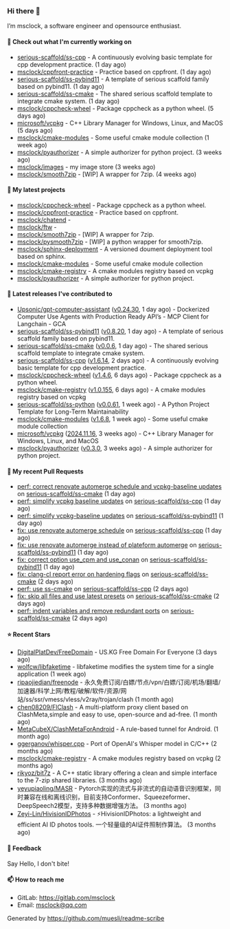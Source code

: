 ### Hi there 👋

I’m msclock, a software engineer and opensource enthusiast.

#### 👷 Check out what I'm currently working on

- [serious-scaffold/ss-cpp](https://github.com/serious-scaffold/ss-cpp) - A continuously evolving basic template for cpp development practice. (1 day ago)
- [msclock/cppfront-practice](https://github.com/msclock/cppfront-practice) - Practice based on cppfront. (1 day ago)
- [serious-scaffold/ss-pybind11](https://github.com/serious-scaffold/ss-pybind11) - A template of serious scaffold family based on pybind11. (1 day ago)
- [serious-scaffold/ss-cmake](https://github.com/serious-scaffold/ss-cmake) - The shared serious scaffold template to integrate cmake system. (1 day ago)
- [msclock/cppcheck-wheel](https://github.com/msclock/cppcheck-wheel) - Package cppcheck as a python wheel. (5 days ago)
- [microsoft/vcpkg](https://github.com/microsoft/vcpkg) - C&#43;&#43; Library Manager for Windows, Linux, and MacOS (5 days ago)
- [msclock/cmake-modules](https://github.com/msclock/cmake-modules) - Some useful cmake module collection (1 week ago)
- [msclock/pyauthorizer](https://github.com/msclock/pyauthorizer) - A simple authorizer for python project. (3 weeks ago)
- [msclock/images](https://github.com/msclock/images) - my image store (3 weeks ago)
- [msclock/smooth7zip](https://github.com/msclock/smooth7zip) - [WIP] A wrapper for 7zip. (4 weeks ago)

#### 🌱 My latest projects

- [msclock/cppcheck-wheel](https://github.com/msclock/cppcheck-wheel) - Package cppcheck as a python wheel.
- [msclock/cppfront-practice](https://github.com/msclock/cppfront-practice) - Practice based on cppfront.
- [msclock/chatend](https://github.com/msclock/chatend) - 
- [msclock/ftw](https://github.com/msclock/ftw) - 
- [msclock/smooth7zip](https://github.com/msclock/smooth7zip) - [WIP] A wrapper for 7zip.
- [msclock/pysmooth7zip](https://github.com/msclock/pysmooth7zip) - [WIP] a python wrapper for smooth7zip.
- [msclock/sphinx-deployment](https://github.com/msclock/sphinx-deployment) - A versioned doument deployment tool based on sphinx.
- [msclock/cmake-modules](https://github.com/msclock/cmake-modules) - Some useful cmake module collection
- [msclock/cmake-registry](https://github.com/msclock/cmake-registry) - A cmake modules registry based on vcpkg
- [msclock/pyauthorizer](https://github.com/msclock/pyauthorizer) - A simple authorizer for python project.

#### 🔭 Latest releases I've contributed to

- [Upsonic/gpt-computer-assistant](https://github.com/Upsonic/gpt-computer-assistant) ([v0.24.30](https://github.com/Upsonic/gpt-computer-assistant/releases/tag/v0.24.30), 1 day ago) - Dockerized Computer Use Agents with Production Ready API’s - MCP Client for Langchain - GCA
- [serious-scaffold/ss-pybind11](https://github.com/serious-scaffold/ss-pybind11) ([v0.8.20](https://github.com/serious-scaffold/ss-pybind11/releases/tag/v0.8.20), 1 day ago) - A template of serious scaffold family based on pybind11.
- [serious-scaffold/ss-cmake](https://github.com/serious-scaffold/ss-cmake) ([v0.0.6](https://github.com/serious-scaffold/ss-cmake/releases/tag/v0.0.6), 1 day ago) - The shared serious scaffold template to integrate cmake system.
- [serious-scaffold/ss-cpp](https://github.com/serious-scaffold/ss-cpp) ([v1.6.14](https://github.com/serious-scaffold/ss-cpp/releases/tag/v1.6.14), 2 days ago) - A continuously evolving basic template for cpp development practice.
- [msclock/cppcheck-wheel](https://github.com/msclock/cppcheck-wheel) ([v1.4.6](https://github.com/msclock/cppcheck-wheel/releases/tag/v1.4.6), 6 days ago) - Package cppcheck as a python wheel.
- [msclock/cmake-registry](https://github.com/msclock/cmake-registry) ([v1.0.155](https://github.com/msclock/cmake-registry/releases/tag/v1.0.155), 6 days ago) - A cmake modules registry based on vcpkg
- [serious-scaffold/ss-python](https://github.com/serious-scaffold/ss-python) ([v0.0.61](https://github.com/serious-scaffold/ss-python/releases/tag/v0.0.61), 1 week ago) - A Python Project Template for Long-Term Maintainability
- [msclock/cmake-modules](https://github.com/msclock/cmake-modules) ([v1.6.8](https://github.com/msclock/cmake-modules/releases/tag/v1.6.8), 1 week ago) - Some useful cmake module collection
- [microsoft/vcpkg](https://github.com/microsoft/vcpkg) ([2024.11.16](https://github.com/microsoft/vcpkg/releases/tag/2024.11.16), 3 weeks ago) - C&#43;&#43; Library Manager for Windows, Linux, and MacOS
- [msclock/pyauthorizer](https://github.com/msclock/pyauthorizer) ([v0.3.0](https://github.com/msclock/pyauthorizer/releases/tag/v0.3.0), 3 weeks ago) - A simple authorizer for python project.

#### 🔨 My recent Pull Requests

- [perf: correct renovate automerge schedule and vcpkg-baseline updates](https://github.com/serious-scaffold/ss-cmake/pull/8) on [serious-scaffold/ss-cmake](https://github.com/serious-scaffold/ss-cmake) (1 day ago)
- [perf: simplify vcpkg baseline updates](https://github.com/serious-scaffold/ss-cpp/pull/418) on [serious-scaffold/ss-cpp](https://github.com/serious-scaffold/ss-cpp) (1 day ago)
- [perf: simplify vcpkg-baseline updates](https://github.com/serious-scaffold/ss-pybind11/pull/64) on [serious-scaffold/ss-pybind11](https://github.com/serious-scaffold/ss-pybind11) (1 day ago)
- [fix: use renovate automerge schedule](https://github.com/serious-scaffold/ss-cpp/pull/417) on [serious-scaffold/ss-cpp](https://github.com/serious-scaffold/ss-cpp) (1 day ago)
- [fix: use renovate automerge instead of plateform automerge](https://github.com/serious-scaffold/ss-pybind11/pull/63) on [serious-scaffold/ss-pybind11](https://github.com/serious-scaffold/ss-pybind11) (1 day ago)
- [fix: correct option use_cpm and use_conan](https://github.com/serious-scaffold/ss-pybind11/pull/60) on [serious-scaffold/ss-pybind11](https://github.com/serious-scaffold/ss-pybind11) (1 day ago)
- [fix: clang-cl report error on hardening flags](https://github.com/serious-scaffold/ss-cmake/pull/5) on [serious-scaffold/ss-cmake](https://github.com/serious-scaffold/ss-cmake) (2 days ago)
- [perf: use ss-cmake](https://github.com/serious-scaffold/ss-cpp/pull/407) on [serious-scaffold/ss-cpp](https://github.com/serious-scaffold/ss-cpp) (2 days ago)
- [fix: skip all files and use latest presets](https://github.com/serious-scaffold/ss-cmake/pull/4) on [serious-scaffold/ss-cmake](https://github.com/serious-scaffold/ss-cmake) (2 days ago)
- [perf: indent variables and remove redundant ports](https://github.com/serious-scaffold/ss-cmake/pull/3) on [serious-scaffold/ss-cmake](https://github.com/serious-scaffold/ss-cmake) (2 days ago)

#### ⭐ Recent Stars

- [DigitalPlatDev/FreeDomain](https://github.com/DigitalPlatDev/FreeDomain) - US.KG Free Domain For Everyone (3 days ago)
- [wolfcw/libfaketime](https://github.com/wolfcw/libfaketime) - libfaketime modifies the system time for a single application (1 week ago)
- [ripaojiedian/freenode](https://github.com/ripaojiedian/freenode) - 永久免费订阅/白嫖/节点/vpn/白嫖/订阅/机场/翻墙/加速器/科学上网/教程/破解/软件/资源/网站/ss/ssr/vmess/vless/v2ray/trojan/clash (1 month ago)
- [chen08209/FlClash](https://github.com/chen08209/FlClash) - A multi-platform proxy client based on ClashMeta,simple and easy to use, open-source and ad-free. (1 month ago)
- [MetaCubeX/ClashMetaForAndroid](https://github.com/MetaCubeX/ClashMetaForAndroid) - A rule-based tunnel for Android. (1 month ago)
- [ggerganov/whisper.cpp](https://github.com/ggerganov/whisper.cpp) - Port of OpenAI&#39;s Whisper model in C/C&#43;&#43; (2 months ago)
- [msclock/cmake-registry](https://github.com/msclock/cmake-registry) - A cmake modules registry based on vcpkg (2 months ago)
- [rikyoz/bit7z](https://github.com/rikyoz/bit7z) - A C&#43;&#43; static library offering a clean and simple interface to the 7-zip shared libraries. (3 months ago)
- [yeyupiaoling/MASR](https://github.com/yeyupiaoling/MASR) - Pytorch实现的流式与非流式的自动语音识别框架，同时兼容在线和离线识别，目前支持Conformer、Squeezeformer、DeepSpeech2模型，支持多种数据增强方法。 (3 months ago)
- [Zeyi-Lin/HivisionIDPhotos](https://github.com/Zeyi-Lin/HivisionIDPhotos) - ⚡️HivisionIDPhotos: a lightweight and efficient AI ID photos tools. 一个轻量级的AI证件照制作算法。 (3 months ago)

#### 💬 Feedback

Say Hello, I don't bite!

#### 📫 How to reach me

- GitLab: https://gitlab.com/msclock
- Email: msclock@qq.com

Generated by https://github.com/muesli/readme-scribe
